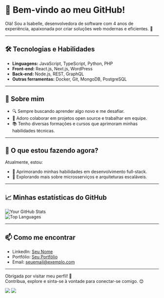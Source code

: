 <div>

# 🌟 Bem-vindo ao meu GitHub!

Olá! Sou a Isabelle, desenvolvedora de software com 4 anos de experiência, apaixonada por criar soluções web modernas e eficientes. 🚀

---

## 🛠️ Tecnologias e Habilidades  
- **Linguagens:** JavaScript, TypeScript, Python, PHP  
- **Front-end:** React.js, Next.js, WordPress  
- **Back-end:** Node.js, REST, GraphQL  
- **Outras ferramentas:** Docker, Git, MongoDB, PostgreSQL  

---

## 💼 Sobre mim  
- 🔍 Sempre buscando aprender algo novo e me desafiar.  
- 🤝 Adoro colaborar em projetos open source e trabalhar em equipe.  
- 📚 Tenho diversas formações e cursos que aprimoram minhas habilidades técnicas.  

---

## 🌱 O que estou fazendo agora?  
Atualmente, estou:  
- 🔧 Aprimorando minhas habilidades em desenvolvimento full-stack.  
- 🚀 Explorando mais sobre microsserviços e arquiteturas escaláveis.  

---

## 📈 Minhas estatísticas do GitHub  
![Your GitHub Stats](https://github-readme-stats.vercel.app/api?username=SeuUsuario&show_icons=true&theme=radical)  
![Top Languages](https://github-readme-stats.vercel.app/api/top-langs/?username=SeuUsuario&layout=compact&theme=radical)  

---

## 📫 Como me encontrar  
- LinkedIn: [Seu Nome](https://linkedin.com/in/SeuPerfil)  
- Portfólio: [Seu Portfólio](https://seuportfolio.com)  
- Email: [seuemail@exemplo.com](mailto:seuemail@exemplo.com)  

---

Obrigada por visitar meu perfil! 🌟  
Contribua, explore e sinta-se à vontade para conectar-se comigo. 😊


<a href = "mailto:isaimp80@gmail.com.com"><img src="https://img.shields.io/badge/-Gmail-%23333?style=for-the-badge&logo=gmail&logoColor=white" target="_blank"></a>
<a href="https://www.linkedin.com/in/isabelle-imp%C3%A9rio-alves-de-nazareth-5b9a90159/" target="_blank"><img src="https://img.shields.io/badge/-LinkedIn-%230077B5?style=for-the-badge&logo=linkedin&logoColor=white" target="_blank"></a>


</div>
